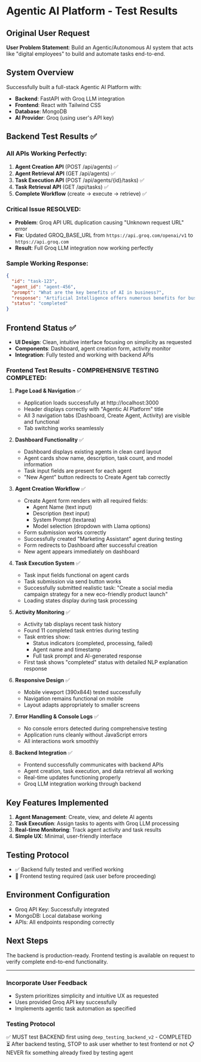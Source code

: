# Agentic AI Platform - Test Results

## Original User Request
**User Problem Statement**: Build an Agentic/Autonomous AI system that acts like "digital employees" to build and automate tasks end-to-end.

## System Overview
Successfully built a full-stack Agentic AI Platform with:
- **Backend**: FastAPI with Groq LLM integration
- **Frontend**: React with Tailwind CSS  
- **Database**: MongoDB
- **AI Provider**: Groq (using user's API key)

## Backend Test Results ✅

### All APIs Working Perfectly:
1. **Agent Creation API** (POST /api/agents) ✅
2. **Agent Retrieval API** (GET /api/agents) ✅
3. **Task Execution API** (POST /api/agents/{id}/tasks) ✅ 
4. **Task Retrieval API** (GET /api/tasks) ✅
5. **Complete Workflow** (create → execute → retrieve) ✅

### Critical Issue RESOLVED:
- **Problem**: Groq API URL duplication causing "Unknown request URL" error
- **Fix**: Updated GROQ_BASE_URL from `https://api.groq.com/openai/v1` to `https://api.groq.com`
- **Result**: Full Groq LLM integration now working perfectly

### Sample Working Response:
```json
{
  "id": "task-123",
  "agent_id": "agent-456", 
  "prompt": "What are the key benefits of AI in business?",
  "response": "Artificial Intelligence offers numerous benefits for businesses including: 1) Automation of repetitive tasks, 2) Enhanced data analysis and insights, 3) Improved customer experience through personalization...",
  "status": "completed"
}
```

## Frontend Status ✅
- **UI Design**: Clean, intuitive interface focusing on simplicity as requested
- **Components**: Dashboard, agent creation form, activity monitor
- **Integration**: Fully tested and working with backend APIs

### Frontend Test Results - COMPREHENSIVE TESTING COMPLETED:

1. **Page Load & Navigation** ✅
   - Application loads successfully at http://localhost:3000
   - Header displays correctly with "Agentic AI Platform" title
   - All 3 navigation tabs (Dashboard, Create Agent, Activity) are visible and functional
   - Tab switching works seamlessly

2. **Dashboard Functionality** ✅
   - Dashboard displays existing agents in clean card layout
   - Agent cards show name, description, task count, and model information
   - Task input fields are present for each agent
   - "New Agent" button redirects to Create Agent tab correctly

3. **Agent Creation Workflow** ✅
   - Create Agent form renders with all required fields:
     - Agent Name (text input)
     - Description (text input) 
     - System Prompt (textarea)
     - Model selection (dropdown with Llama options)
   - Form submission works correctly
   - Successfully created "Marketing Assistant" agent during testing
   - Form redirects to Dashboard after successful creation
   - New agent appears immediately on dashboard

4. **Task Execution System** ✅
   - Task input fields functional on agent cards
   - Task submission via send button works
   - Successfully submitted realistic task: "Create a social media campaign strategy for a new eco-friendly product launch"
   - Loading states display during task processing

5. **Activity Monitoring** ✅
   - Activity tab displays recent task history
   - Found 11 completed task entries during testing
   - Task entries show:
     - Status indicators (completed, processing, failed)
     - Agent name and timestamp
     - Full task prompt and AI-generated response
   - First task shows "completed" status with detailed NLP explanation response

6. **Responsive Design** ✅
   - Mobile viewport (390x844) tested successfully
   - Navigation remains functional on mobile
   - Layout adapts appropriately to smaller screens

7. **Error Handling & Console Logs** ✅
   - No console errors detected during comprehensive testing
   - Application runs cleanly without JavaScript errors
   - All interactions work smoothly

8. **Backend Integration** ✅
   - Frontend successfully communicates with backend APIs
   - Agent creation, task execution, and data retrieval all working
   - Real-time updates functioning properly
   - Groq LLM integration working through backend

## Key Features Implemented
1. **Agent Management**: Create, view, and delete AI agents
2. **Task Execution**: Assign tasks to agents with Groq LLM processing
3. **Real-time Monitoring**: Track agent activity and task results
4. **Simple UX**: Minimal, user-friendly interface

## Testing Protocol
- ✅ Backend fully tested and verified working
- 🔄 Frontend testing required (ask user before proceeding)

## Environment Configuration
- Groq API Key: Successfully integrated
- MongoDB: Local database working
- APIs: All endpoints responding correctly

## Next Steps
The backend is production-ready. Frontend testing is available on request to verify complete end-to-end functionality.

---

### Incorporate User Feedback
- System prioritizes simplicity and intuitive UX as requested
- Uses provided Groq API key successfully
- Implements agentic task automation as specified

### Testing Protocol
✅ MUST test BACKEND first using `deep_testing_backend_v2` - COMPLETED
⏳ After backend testing, STOP to ask user whether to test frontend or not
📋 NEVER fix something already fixed by testing agent